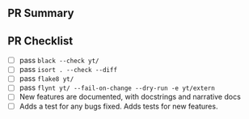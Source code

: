 <!--Thank you so much for your PR! To help us review, fill out the form
to the best of your ability.  Please make use of the development guide at
http://yt-project.org/docs/dev/developing/index.html-->

<!--Provide a general summary of your changes in the title above, for
example "Raises ValueError on Non-Numeric Input to set_xlim".  Please avoid
non-descriptive titles such as "Addresses issue #8576".-->

<!--If you are able to do so, please do not create the PR out of master, but out
of a separate branch. -->

## PR Summary

<!--Please provide at least 1-2 sentences describing the pull request in
detail.  Why is this change required?  What problem does it solve?-->

<!--If it fixes an open issue, please link to the issue here.-->

## PR Checklist

<!-- Note that some of these check boxes may not apply to all pull requests -->

- [ ] pass `black --check yt/`
- [ ] pass `isort . --check --diff`
- [ ] pass `flake8 yt/`
- [ ] pass `flynt yt/ --fail-on-change --dry-run -e yt/extern`
- [ ] New features are documented, with docstrings and narrative docs
- [ ] Adds a test for any bugs fixed. Adds tests for new features.

<!--We understand that PRs can sometimes be overwhelming, especially as the
reviews start coming in.  Please let us know if the reviews are unclear or the
recommended next step seems overly demanding , or if you would like help in
addressing a reviewer's comments.  And please ping us if you've been waiting
too long to hear back on your PR.-->
